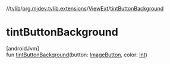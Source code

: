 //[tvlib](../../../index.md)/[org.mjdev.tvlib.extensions](../index.md)/[ViewExt](index.md)/[tintButtonBackground](tint-button-background.md)

# tintButtonBackground

[androidJvm]\
fun [tintButtonBackground](tint-button-background.md)(button: [ImageButton](https://developer.android.com/reference/kotlin/android/widget/ImageButton.html), color: [Int](https://kotlinlang.org/api/latest/jvm/stdlib/kotlin/-int/index.html))
